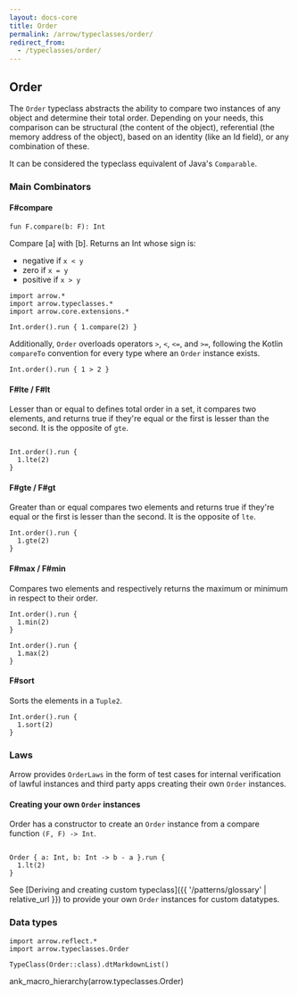 ```yaml
---
layout: docs-core
title: Order
permalink: /arrow/typeclasses/order/
redirect_from:
  - /typeclasses/order/
---
```


## Order




The `Order` typeclass abstracts the ability to compare two instances of any object and determine their total order.
Depending on your needs, this comparison can be structural (the content of the object), referential (the memory address of the object), based on an identity (like an Id field), or any combination of these.

It can be considered the typeclass equivalent of Java's `Comparable`.

### Main Combinators

#### F#compare

`fun F.compare(b: F): Int`

Compare [a] with [b]. Returns an Int whose sign is:
  * negative if `x < y`
  * zero     if `x = y`
  * positive if `x > y`

```kotlin:ank
import arrow.*
import arrow.typeclasses.*
import arrow.core.extensions.*

Int.order().run { 1.compare(2) }
```

Additionally, `Order` overloads operators `>`, `<`, `<=`, and `>=`, following the Kotlin `compareTo` convention for every type where an `Order` instance exists.

```kotlin:ank
Int.order().run { 1 > 2 }
```  

#### F#lte / F#lt

Lesser than or equal to defines total order in a set, it compares two elements, and returns true if they're equal or the first is lesser than the second.
It is the opposite of `gte`.

```kotlin:ank

Int.order().run {
  1.lte(2)
}
```

#### F#gte / F#gt

Greater than or equal compares two elements and returns true if they're equal or the first is lesser than the second.
It is the opposite of `lte`.

```kotlin:ank
Int.order().run {
  1.gte(2)
}
```

#### F#max / F#min

Compares two elements and respectively returns the maximum or minimum in respect to their order.

```kotlin:ank
Int.order().run {
  1.min(2)
}
```
```kotlin:ank
Int.order().run {
  1.max(2)
}
```

#### F#sort

Sorts the elements in a `Tuple2`.

```kotlin:ank
Int.order().run {
  1.sort(2)
}
```

### Laws

Arrow provides `OrderLaws` in the form of test cases for internal verification of lawful instances and third party apps creating their own `Order` instances.

#### Creating your own `Order` instances

Order has a constructor to create an `Order` instance from a compare function `(F, F) -> Int`.

```kotlin:ank

Order { a: Int, b: Int -> b - a }.run {
  1.lt(2)
}
```

See [Deriving and creating custom typeclass]({{ '/patterns/glossary' | relative_url }}) to provide your own `Order` instances for custom datatypes.

### Data types

```kotlin:ank:replace
import arrow.reflect.*
import arrow.typeclasses.Order

TypeClass(Order::class).dtMarkdownList()
```

ank_macro_hierarchy(arrow.typeclasses.Order)

